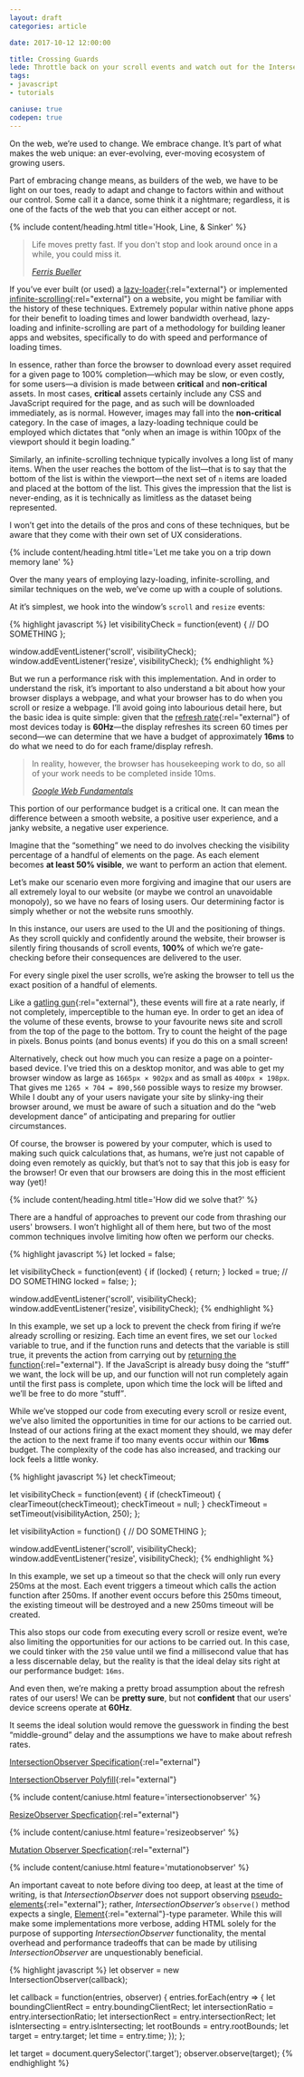 ```yaml
---
layout: draft
categories: article

date: 2017-10-12 12:00:00

title: Crossing Guards
lede: Throttle back on your scroll events and watch out for the IntersectionObserver!
tags:
- javascript
- tutorials

caniuse: true
codepen: true
---
```



On the web, we’re used to change. We embrace change. It’s part of what makes the web unique: an ever-evolving, ever-moving ecosystem of growing users.

Part of embracing change means, as builders of the web, we have to be light on our toes, ready to adapt and change to factors within and without our control. Some call it a dance, some think it a nightmare; regardless, it is one of the facts of the web that you can either accept or not.


{% include content/heading.html title='Hook, Line, & Sinker' %}

<blockquote>
    <p>Life moves pretty fast. If you don't stop and look around once in a while, you could miss it.</p>
    <cite><a href="http://www.imdb.com/title/tt0091042/quotes/qt0441210" rel="external">Ferris Bueller</a></cite>
</blockquote>

If you’ve ever built (or used) a [lazy-loader](https://en.wikipedia.org/wiki/Lazy_loading){:rel="external"} or implemented [infinite-scrolling](https://www.smashingmagazine.com/2013/05/infinite-scrolling-lets-get-to-the-bottom-of-this/){:rel="external"} on a website, you might be familiar with the history of these techniques. Extremely popular within native phone apps for their benefit to loading times and lower bandwidth overhead, lazy-loading and infinite-scrolling are part of a methodology for building leaner apps and websites, specifically to do with speed and performance of loading times.

In essence, rather than force the browser to download every asset required for a given page to 100% completion—which may be slow, or even costly, for some users—a division is made between **critical** and **non-critical** assets. In most cases, **critical** assets certainly include any CSS and JavaScript required for the page, and as such will be downloaded immediately, as is normal. However, images may fall into the **non-critical** category. In the case of images, a lazy-loading technique could be employed which dictates that <q>only when an image is within 100px of the viewport should it begin loading.</q>

Similarly, an infinite-scrolling technique typically involves a long list of many items. When the user reaches the bottom of the list—that is to say that the bottom of the list is within the viewport—the next set of `n` items are loaded and placed at the bottom of the list. This gives the impression that the list is never-ending, as it is technically as limitless as the dataset being represented.

I won’t get into the details of the pros and cons of these techniques, but be aware that they come with their own set of UX considerations.


{% include content/heading.html title='Let me take you on a trip down memory lane' %}

Over the many years of employing lazy-loading, infinite-scrolling, and similar techniques on the web, we’ve come up with a couple of solutions.

At it’s simplest, we hook into the window’s `scroll` and `resize` events:

{% highlight javascript %}
let visibilityCheck = function(event) {
    // DO SOMETHING
};

window.addEventListener('scroll', visibilityCheck);
window.addEventListener('resize', visibilityCheck);
{% endhighlight %}

But we run a performance risk with this implementation. And in order to understand the risk, it’s important to also understand a bit about how your browser displays a webpage, and what your browser has to do when you scroll or resize a webpage. I’ll avoid going into labourious detail here, but the basic idea is quite simple: given that the [refresh rate](https://en.wikipedia.org/wiki/Refresh_rate){:rel="external"} of most devices today is **60Hz**—the display refreshes its screen 60 times per second—we can determine that we have a budget of approximately **16ms** to do what we need to do for each frame/display refresh.

<blockquote>
    <p>In reality, however, the browser has housekeeping work to do, so all of your work needs to be completed inside 10ms.</p>
    <cite><a href="https://developers.google.com/web/fundamentals/performance/rendering/" rel="external">Google Web Fundamentals</a></cite>
</blockquote>

This portion of our performance budget is a critical one. It can mean the difference between a smooth website, a positive user experience, and a janky website, a negative user experience.

Imagine that the <q>something</q> we need to do involves checking the visibility percentage of a handful of elements on the page. As each element becomes **at least 50% visible**, we want to perform an action that element.

Let’s make our scenario even more forgiving and imagine that our users are all extremely loyal to our website (or maybe we control an unavoidable monopoly), so we have no fears of losing users. Our determining factor is simply whether or not the website runs smoothly.

In this instance, our users are used to the UI and the positioning of things. As they scroll quickly and confidently around the website, their browser is silently firing thousands of scroll events, **100%** of which we’re gate-checking before their consequences are delivered to the user.

<aside><p>For every single pixel the user scrolls, we’re asking the browser to tell us the exact position of a handful of elements.</p></aside>

Like a [gatling gun](https://en.wikipedia.org/wiki/Gatling_gun){:rel="external"}, these events will fire at a rate nearly, if not completely, imperceptible to the human eye. In order to get an idea of the volume of these events, browse to your favourite news site and scroll from the top of the page to the bottom. Try to count the height of the page in pixels. Bonus points (and bonus events) if you do this on a small screen!

Alternatively, check out how much you can resize a page on a pointer-based device. I’ve tried this on a desktop monitor, and was able to get my browser window as large as `1665px × 902px` and as small as `400px × 198px`. That gives me `1265 × 704 = 890,560` possible ways to resize my browser. While I doubt any of your users navigate your site by slinky-ing their browser around, we must be aware of such a situation and do the <q>web development dance</q> of anticipating and preparing for outlier circumstances.

Of course, the browser is powered by your computer, which is used to making such quick calculations that, as humans, we’re just not capable of doing even remotely as quickly, but that’s not to say that this job is easy for the browser! Or even that our browsers are doing this in the most efficient way (yet)!


{% include content/heading.html title='How did we solve that?' %}

There are a handful of approaches to prevent our code from thrashing our users' browsers. I won’t highlight all of them here, but two of the most common techniques involve limiting how often we perform our checks.


{% highlight javascript %}
let locked = false;

let visibilityCheck = function(event) {
    if (locked) {
        return;
    }
    locked = true;
    // DO SOMETHING
    locked = false;
};

window.addEventListener('scroll', visibilityCheck);
window.addEventListener('resize', visibilityCheck);
{% endhighlight %}

In this example, we set up a lock to prevent the check from firing if we’re already scrolling or resizing. Each time an event fires, we set our `locked` variable to true, and if the function runs and detects that the variable is still true, it prevents the action from carrying out by [returning the function](https://stackoverflow.com/questions/3330193/early-exit-from-function){:rel="external"}. If the JavaScript is already busy doing the <q>stuff</q> we want, the lock will be up, and our function will not run completely again until the first pass is complete, upon which time the lock will be lifted and we’ll be free to do more <q>stuff</q>.

While we’ve stopped our code from executing every scroll or resize event, we’ve also limited the opportunities in time for our actions to be carried out. Instead of our actions firing at the exact moment they should, we may defer the action to the next frame if too many events occur within our **16ms** budget. The complexity of the code has also increased, and tracking our lock feels a little wonky.


{% highlight javascript %}
let checkTimeout;

let visibilityCheck = function(event) {
    if (checkTimeout) {
        clearTimeout(checkTimeout);
        checkTimeout = null;
    }
    checkTimeout = setTimeout(visibilityAction, 250);
};

let visibilityAction = function() {
    // DO SOMETHING
};

window.addEventListener('scroll', visibilityCheck);
window.addEventListener('resize', visibilityCheck);
{% endhighlight %}

In this example, we set up a timeout so that the check will only run every 250ms at the most. Each event triggers a timeout which calls the action function after 250ms. If another event occurs before this 250ms timeout, the existing timeout will be destroyed and a new 250ms timeout will be created.

This also stops our code from executing every scroll or resize event, we’re also limiting the opportunities for our actions to be carried out. In this case, we could tinker with the `250` value until we find a millisecond value that has a less discernable delay, but the reality is that the ideal delay sits right at our performance budget: `16ms`.

And even then, we’re making a pretty broad assumption about the refresh rates of our users! We can be **pretty sure**, but not **confident** that our users' device screens operate at **60Hz**.

It seems the ideal solution would remove the guesswork in finding the best <q>middle-ground</q> delay and the assumptions we have to make about refresh rates.

[IntersectionObserver Specification](https://github.com/w3c/IntersectionObserver){:rel="external"}

[IntersectionObserver Polyfill](https://github.com/w3c/IntersectionObserver/tree/master/polyfill){:rel="external"}

{% include content/caniuse.html feature='intersectionobserver' %}

[ResizeObserver Specfication](https://wicg.github.io/ResizeObserver){:rel="external"}

{% include content/caniuse.html feature='resizeobserver' %}

[Mutation Observer Specfication](https://dom.spec.whatwg.org/#mutation-observers){:rel="external"}

{% include content/caniuse.html feature='mutationobserver' %}


An important caveat to note before diving too deep, at least at the time of writing, is that *IntersectionObserver* does not support observing [pseudo-elements](https://developer.mozilla.org/en-US/docs/Web/CSS/Pseudo-elements){:rel="external"}; rather, *IntersectionObserver’s* `observe()` method expects a single, [Element](https://developer.mozilla.org/en-US/docs/Web/API/Element){:rel="external"}-type parameter. While this will make some implementations more verbose, adding HTML solely for the purpose of supporting *IntersectionObserver* functionality, the mental overhead and performance tradeoffs that can be made by utilising *IntersectionObserver* are unquestionably beneficial.


{% highlight javascript %}
let observer = new IntersectionObserver(callback);

let callback = function(entries, observer) {
    entries.forEach(entry => {
        let boundingClientRect = entry.boundingClientRect;
        let intersectionRatio  = entry.intersectionRatio;
        let intersectionRect   = entry.intersectionRect;
        let isIntersecting     = entry.isIntersecting;
        let rootBounds         = entry.rootBounds;
        let target             = entry.target;
        let time               = entry.time;
    });
};

let target = document.querySelector('.target');
observer.observe(target);
{% endhighlight %}
